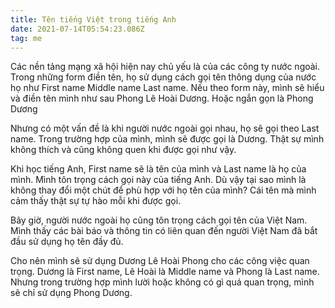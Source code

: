 ```yaml
---
title: Tên tiếng Việt trong tiếng Anh
date: 2021-07-14T05:54:23.086Z
tag: me
---
```

Các nền tảng mạng xã hội hiện nay chủ yếu là của các công ty nước ngoài. Trong những form điền tên, họ sử dụng cách gọi tên thông dụng của nước họ như First name Middle name Last name. Nếu theo form này, mình sẽ hiểu và điền tên mình như sau Phong Lê Hoài Dương. Hoặc ngắn gọn là Phong Dương

Nhưng có một vấn đề là khi người nước ngoài gọi nhau, họ sẽ gọi theo Last name. Trong trường hợp của mình, mình sẽ được gọi là Dương. Thật sự mình không thích và cũng không quen khi được gọi như vậy.

Khi học tiếng Anh, First name sẽ là tên của mình và Last name là họ của mình. Mình tôn trọng cách gọi này của tiếng Anh. Dù vậy tại sao mình là không thay đổi một chút để phù hợp với họ tên của mình? Cái tên mà mình cảm thấy thật sự tự hào mỗi khi được gọi. 

Bây giờ, người nước ngoài họ cũng tôn trọng cách gọi tên của Việt Nam. Mình thấy các bài báo và thông tin có liên quan đến người Việt Nam đã bắt đầu sử dụng họ tên đầy đủ. 

Cho nên mình sẽ sử dụng Dương Lê Hoài Phong cho các công việc quan trọng. Dương là First name, Lê Hoài là Middle name và Phong là Last name. Nhưng trong trường hợp mình lười hoặc không có gì quá quan trọng, mình sẽ chỉ sử dụng Phong Dương.